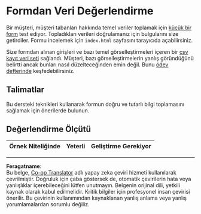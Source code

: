 <!--
CO_OP_TRANSLATOR_METADATA:
{
  "original_hash": "f9d5a7275e046223fa6474477674b810",
  "translation_date": "2025-08-28T10:55:19+00:00",
  "source_file": "2-Working-With-Data/08-data-preparation/assignment.md",
  "language_code": "tr"
}
-->
# Formdan Veri Değerlendirme

Bir müşteri, müşteri tabanları hakkında temel veriler toplamak için [küçük bir form](../../../../2-Working-With-Data/08-data-preparation/index.html) test ediyor. Topladıkları verileri doğrulamanız için bulgularını size getirdiler. Formu incelemek için `index.html` sayfasını tarayıcıda açabilirsiniz.

Size formdan alınan girişleri ve bazı temel görselleştirmeleri içeren bir [csv kayıt veri seti](../../../../data/form.csv) sağlandı. Müşteri, bazı görselleştirmelerin yanlış göründüğünü belirtti ancak bunları nasıl düzelteceğinden emin değil. Bunu [ödev defterinde](assignment.ipynb) keşfedebilirsiniz.

## Talimatlar

Bu dersteki teknikleri kullanarak formun doğru ve tutarlı bilgi toplamasını sağlamak için önerilerde bulunun.

## Değerlendirme Ölçütü

Örnek Niteliğinde | Yeterli | Geliştirme Gerekiyor
--- | --- | --- |

---

**Feragatname**:  
Bu belge, [Co-op Translator](https://github.com/Azure/co-op-translator) adlı yapay zeka çeviri hizmeti kullanılarak çevrilmiştir. Doğruluk için çaba göstersek de, otomatik çevirilerin hata veya yanlışlıklar içerebileceğini lütfen unutmayın. Belgenin orijinal dili, yetkili kaynak olarak kabul edilmelidir. Kritik bilgiler için profesyonel insan çevirisi önerilir. Bu çevirinin kullanımından kaynaklanan yanlış anlama veya yanlış yorumlamalardan sorumlu değiliz.